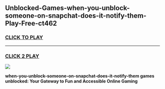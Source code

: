 
## Unblocked-Games-when-you-unblock-someone-on-snapchat-does-it-notify-them-Play-Free-ct462
<h3>
<a href="https://premium76.site?title=when-you-unblock-someone-on-snapchat-does-it-notify-them&ref=18A1">CLICK TO PLAY</a></h3>
<hr>

<h3>
<a href="https://premium76.site?title=when-you-unblock-someone-on-snapchat-does-it-notify-them&ref=18A1">CLICK 2 PLAY</a>
  
</h3>

<a href="https://premium76.site?title=when-you-unblock-someone-on-snapchat-does-it-notify-them&ref=18A1"><img src="https://clearcache.store/games.png"></a>


**when-you-unblock-someone-on-snapchat-does-it-notify-them games unblocked: Your Gateway to Fun and Accessible Online Gaming**
